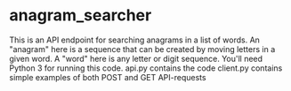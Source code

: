 # anagram_searcher
This is an API endpoint for searching anagrams in a list of words. 
An "anagram" here is a sequence that can be created by moving letters in a given word.
A "word" here is any letter or digit sequence.
You'll need Python 3 for running this code.
api.py contains the code
client.py contains simple examples of both POST and GET API-requests
